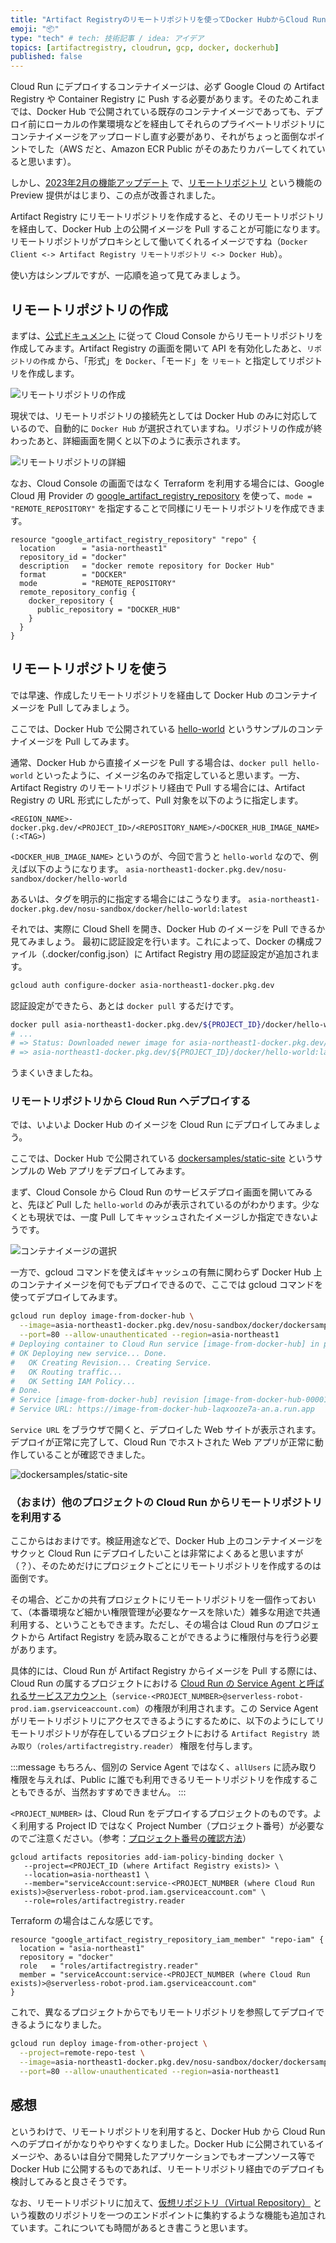 ```yaml
---
title: "Artifact Registryのリモートリポジトリを使ってDocker HubからCloud Runへのお手軽デプロイ"
emoji: "📦"
type: "tech" # tech: 技術記事 / idea: アイデア
topics: [artifactregistry, cloudrun, gcp, docker, dockerhub]
published: false
---
```


Cloud Run にデプロイするコンテナイメージは、必ず Google Cloud の Artifact Registry や Container Registry に Push する必要があります。そのためこれまでは、Docker Hub で公開されている既存のコンテナイメージであっても、デプロイ前にローカルの作業環境などを経由してそれらのプライベートリポジトリにコンテナイメージをアップロードし直す必要があり、それがちょっと面倒なポイントでした（AWS だと、Amazon ECR Public がそのあたりカバーしてくれていると思います）。

しかし、[2023年2月の機能アップデート](https://cloud.google.com/artifact-registry/docs/release-notes#February_14_2023) で、[リモートリポジトリ](https://cloud.google.com/artifact-registry/docs/repositories/remote-repo) という機能の Preview 提供がはじまり、この点が改善されました。

Artifact Registry にリモートリポジトリを作成すると、そのリモートリポジトリを経由して、Docker Hub 上の公開イメージを Pull することが可能になります。リモートリポジトリがプロキシとして働いてくれるイメージですね（`Docker Client <-> Artifact Registry リモートリポジトリ <-> Docker Hub`）。

使い方はシンプルですが、一応順を追って見てみましょう。


## リモートリポジトリの作成

まずは、[公式ドキュメント](https://cloud.google.com/artifact-registry/docs/repositories/remote-repo?hl=ja) に従って Cloud Console からリモートリポジトリを作成してみます。Artifact Registry の画面を開いて API を有効化したあと、`リポジトリの作成` から、「形式」を `Docker`、「モード」を `リモート` と指定してリポジトリを作成します。

![リモートリポジトリの作成](/images/cloud-run-deploy-from-docker-hub/create-remote-repo.png)

現状では、リモートリポジトリの接続先としては Docker Hub のみに対応しているので、自動的に `Docker Hub` が選択されていますね。リポジトリの作成が終わったあと、詳細画面を開くと以下のように表示されます。

![リモートリポジトリの詳細](/images/cloud-run-deploy-from-docker-hub/remote-repo-details.png)

なお、Cloud Console の画面ではなく Terraform を利用する場合には、Google Cloud 用 Provider の [google_artifact_registry_repository](https://registry.terraform.io/providers/hashicorp/google/latest/docs/resources/artifact_registry_repository) を使って、`mode = "REMOTE_REPOSITORY"` を指定することで同様にリモートリポジトリを作成できます。

```
resource "google_artifact_registry_repository" "repo" {
  location      = "asia-northeast1"
  repository_id = "docker"
  description   = "docker remote repository for Docker Hub"
  format        = "DOCKER"
  mode          = "REMOTE_REPOSITORY"
  remote_repository_config {
    docker_repository {
      public_repository = "DOCKER_HUB"
    }
  }
}
```


## リモートリポジトリを使う

では早速、作成したリモートリポジトリを経由して Docker Hub のコンテナイメージを Pull してみましょう。

ここでは、Docker Hub で公開されている [hello-world](https://hub.docker.com/_/hello-world) というサンプルのコンテナイメージを Pull してみます。

通常、Docker Hub から直接イメージを Pull する場合は、`docker pull hello-world` といったように、イメージ名のみで指定していると思います。一方、Artifact Registry のリモートリポジトリ経由で Pull する場合には、Artifact Registry の URL 形式にしたがって、Pull 対象を以下のように指定します。

`<REGION_NAME>-docker.pkg.dev/<PROJECT_ID>/<REPOSITORY_NAME>/<DOCKER_HUB_IMAGE_NAME>(:<TAG>)`

`<DOCKER_HUB_IMAGE_NAME>` というのが、今回で言うと `hello-world` なので、例えば以下のようになります。
`asia-northeast1-docker.pkg.dev/nosu-sandbox/docker/hello-world`

あるいは、タグを明示的に指定する場合にはこうなります。
`asia-northeast1-docker.pkg.dev/nosu-sandbox/docker/hello-world:latest`

それでは、実際に Cloud Shell を開き、Docker Hub のイメージを Pull できるか見てみましょう。
最初に認証設定を行います。これによって、Docker の構成ファイル（.docker/config.json）に Artifact Registry 用の認証設定が追加されます。

```bash
gcloud auth configure-docker asia-northeast1-docker.pkg.dev 
```

認証設定ができたら、あとは `docker pull` するだけです。

```bash
docker pull asia-northeast1-docker.pkg.dev/${PROJECT_ID}/docker/hello-world
# ...
# => Status: Downloaded newer image for asia-northeast1-docker.pkg.dev/<PROJECT_ID>/docker/hello-world:latest
# => asia-northeast1-docker.pkg.dev/${PROJECT_ID}/docker/hello-world:latest
```

うまくいきましたね。


### リモートリポジトリから Cloud Run へデプロイする

では、いよいよ Docker Hub のイメージを Cloud Run にデプロイしてみましょう。

ここでは、Docker Hub で公開されている [dockersamples/static-site](https://hub.docker.com/r/dockersamples/static-site) というサンプルの Web アプリをデプロイしてみます。

まず、Cloud Console から Cloud Run のサービスデプロイ画面を開いてみると、先ほど Pull した `hello-world` のみが表示されているのがわかります。少なくとも現状では、一度 Pull してキャッシュされたイメージしか指定できないようです。

![コンテナイメージの選択](/images/cloud-run-deploy-from-docker-hub/container-image-select.png)

一方で、gcloud コマンドを使えばキャッシュの有無に関わらず Docker Hub 上のコンテナイメージを何でもデプロイできるので、ここでは gcloud コマンドを使ってデプロイしてみます。

```bash
gcloud run deploy image-from-docker-hub \
  --image=asia-northeast1-docker.pkg.dev/nosu-sandbox/docker/dockersamples/static-site \
  --port=80 --allow-unauthenticated --region=asia-northeast1
# Deploying container to Cloud Run service [image-from-docker-hub] in project [nosu-sandbox] region [asia-northeast1]
# OK Deploying new service... Done.                                                                   
#   OK Creating Revision... Creating Service.
#   OK Routing traffic...
#   OK Setting IAM Policy...
# Done.
# Service [image-from-docker-hub] revision [image-from-docker-hub-00001-kuc] has been deployed and is serving 100 percent of traffic.
# Service URL: https://image-from-docker-hub-laqxooze7a-an.a.run.app
```

`Service URL` をブラウザで開くと、デプロイした Web サイトが表示されます。
デプロイが正常に完了して、Cloud Run でホストされた Web アプリが正常に動作していることが確認できました。

![dockersamples/static-site](/images/cloud-run-deploy-from-docker-hub/hello-docker.png)


### （おまけ）他のプロジェクトの Cloud Run からリモートリポジトリを利用する

ここからはおまけです。検証用途などで、Docker Hub 上のコンテナイメージをサクッと Cloud Run にデプロイしたいことは非常によくあると思いますが（？）、そのためだけにプロジェクトごとにリモートリポジトリを作成するのは面倒です。

その場合、どこかの共有プロジェクトにリモートリポジトリを一個作っておいて、（本番環境など細かい権限管理が必要なケースを除いた）雑多な用途で共通利用する、ということもできます。ただし、その場合は Cloud Run のプロジェクトから Artifact Registry を読み取ることができるように権限付与を行う必要があります。

具体的には、Cloud Run が Artifact Registry からイメージを Pull する際には、Cloud Run の属するプロジェクトにおける [Cloud Run の Service Agent と呼ばれるサービスアカウント](https://cloud.google.com/iam/docs/service-agents#google-cloud-run-service-agent)（`service-<PROJECT_NUMBER>@serverless-robot-prod.iam.gserviceaccount.com`）の権限が利用されます。この Service Agent がリモートリポジトリにアクセスできるようにするために、以下のようにしてリモートリポジトリが存在しているプロジェクトにおける `Artifact Registry 読み取り（roles/artifactregistry.reader）` 権限を付与します。

:::message
もちろん、個別の Service Agent ではなく、`allUsers` に読み取り権限を与えれば、Public に誰でも利用できるリモートリポジトリを作成することもできるが、当然おすすめできません。
:::


`<PROJECT_NUMBER>` は、Cloud Run をデプロイするプロジェクトのものです。よく利用する Project ID ではなく Project Number（プロジェクト番号）が必要なのでご注意ください。（参考：[プロジェクト番号の確認方法](https://cloud.google.com/resource-manager/docs/creating-managing-projects?hl=ja#identifying_projects)）

```
gcloud artifacts repositories add-iam-policy-binding docker \
   --project=<PROJECT_ID (where Artifact Registry exists)> \
   --location=asia-northeast1 \
   --member="serviceAccount:service-<PROJECT_NUMBER (where Cloud Run exists)>@serverless-robot-prod.iam.gserviceaccount.com" \
   --role=roles/artifactregistry.reader
```

Terraform の場合はこんな感じです。

```
resource "google_artifact_registry_repository_iam_member" "repo-iam" {
  location = "asia-northeast1"
  repository = "docker"
  role   = "roles/artifactregistry.reader"
  member = "serviceAccount:service-<PROJECT_NUMBER (where Cloud Run exists)>@serverless-robot-prod.iam.gserviceaccount.com"
}
```

これで、異なるプロジェクトからでもリモートリポジトリを参照してデプロイできるようになりました。

```bash
gcloud run deploy image-from-other-project \
  --project=remote-repo-test \
  --image=asia-northeast1-docker.pkg.dev/nosu-sandbox/docker/dockersamples/static-site \
  --port=80 --allow-unauthenticated --region=asia-northeast1
```

## 感想

というわけで、リモートリポジトリを利用すると、Docker Hub から Cloud Run へのデプロイがかなりやりやすくなりました。Docker Hub に公開されているイメージや、あるいは自分で開発したアプリケーションでもオープンソース等で Docker Hub に公開するものであれば、リモートリポジトリ経由でのデプロイも検討してみると良さそうです。

なお、リモートリポジトリに加えて、[仮想リポジトリ（Virtual Repository）](https://cloud.google.com/artifact-registry/docs/repositories/virtual-repo?hl=ja) という複数のリポジトリを一つのエンドポイントに集約するような機能も追加されています。これについても時間があるとき書こうと思います。
